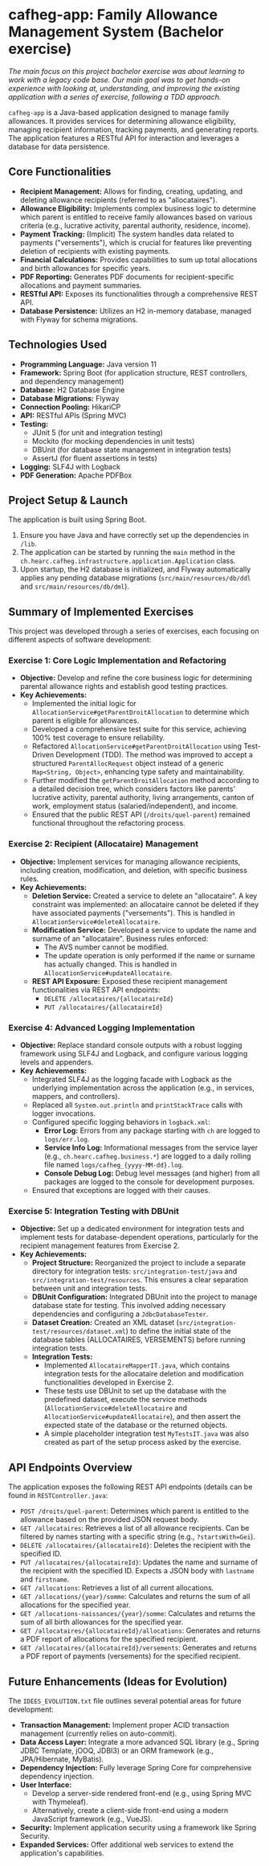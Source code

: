 # cafheg-app: Family Allowance Management System (Bachelor exercise)
_The main focus on this project bachelor exercise was about learning to work with a legacy code base. Our main goal was to get hands-on experience with looking at, understanding, and improving the existing application with a series of exercise, following a TDD approach._

`cafheg-app` is a Java-based application designed to manage family allowances. It provides services for determining allowance eligibility, managing recipient information, tracking payments, and generating reports. The application features a RESTful API for interaction and leverages a database for data persistence.

## Core Functionalities

* **Recipient Management:** Allows for finding, creating, updating, and deleting allowance recipients (referred to as "allocataires").
* **Allowance Eligibility:** Implements complex business logic to determine which parent is entitled to receive family allowances based on various criteria (e.g., lucrative activity, parental authority, residence, income).
* **Payment Tracking:** (Implicit) The system handles data related to payments ("versements"), which is crucial for features like preventing deletion of recipients with existing payments.
* **Financial Calculations:** Provides capabilities to sum up total allocations and birth allowances for specific years.
* **PDF Reporting:** Generates PDF documents for recipient-specific allocations and payment summaries.
* **RESTful API:** Exposes its functionalities through a comprehensive REST API.
* **Database Persistence:** Utilizes an H2 in-memory database, managed with Flyway for schema migrations.

## Technologies Used

* **Programming Language:** Java version 11
* **Framework:** Spring Boot (for application structure, REST controllers, and dependency management)
* **Database:** H2 Database Engine
* **Database Migrations:** Flyway
* **Connection Pooling:** HikariCP
* **API:** RESTful APIs (Spring MVC)
* **Testing:**
    * JUnit 5 (for unit and integration testing)
    * Mockito (for mocking dependencies in unit tests)
    * DBUnit (for database state management in integration tests)
    * AssertJ (for fluent assertions in tests)
* **Logging:** SLF4J with Logback
* **PDF Generation:** Apache PDFBox

## Project Setup & Launch

The application is built using Spring Boot.
1.  Ensure you have Java and have correctly set up the dependencies in `/lib`.
2.  The application can be started by running the `main` method in the `ch.hearc.cafheg.infrastructure.application.Application` class.
3.  Upon startup, the H2 database is initialized, and Flyway automatically applies any pending database migrations (`src/main/resources/db/ddl` and `src/main/resources/db/dml`).

## Summary of Implemented Exercises

This project was developed through a series of exercises, each focusing on different aspects of software development:

### Exercise 1: Core Logic Implementation and Refactoring

* **Objective:** Develop and refine the core business logic for determining parental allowance rights and establish good testing practices.
* **Key Achievements:**
    * Implemented the initial logic for `AllocationService#getParentDroitAllocation` to determine which parent is eligible for allowances.
    * Developed a comprehensive test suite for this service, achieving 100% test coverage to ensure reliability.
    * Refactored `AllocationService#getParentDroitAllocation` using Test-Driven Development (TDD). The method was improved to accept a structured `ParentAllocRequest` object instead of a generic `Map<String, Object>`, enhancing type safety and maintainability.
    * Further modified the `getParentDroitAllocation` method according to a detailed decision tree, which considers factors like parents' lucrative activity, parental authority, living arrangements, canton of work, employment status (salaried/independent), and income.
    * Ensured that the public REST API (`/droits/quel-parent`) remained functional throughout the refactoring process.

### Exercise 2: Recipient (Allocataire) Management

* **Objective:** Implement services for managing allowance recipients, including creation, modification, and deletion, with specific business rules.
* **Key Achievements:**
    * **Deletion Service:** Created a service to delete an "allocataire". A key constraint was implemented: an allocataire cannot be deleted if they have associated payments ("versements").  This is handled in `AllocationService#deleteAllocataire`.
    * **Modification Service:** Developed a service to update the name and surname of an "allocataire".  Business rules enforced:
        * The AVS number cannot be modified.
        * The update operation is only performed if the name or surname has actually changed.  This is handled in `AllocationService#updateAllocataire`.
    * **REST API Exposure:** Exposed these recipient management functionalities via REST API endpoints:
        * `DELETE /allocataires/{allocataireId}`
        * `PUT /allocataires/{allocataireId}`

### Exercise 4: Advanced Logging Implementation

* **Objective:** Replace standard console outputs with a robust logging framework using SLF4J and Logback, and configure various logging levels and appenders.
* **Key Achievements:**
    * Integrated SLF4J as the logging facade with Logback as the underlying implementation across the application (e.g., in services, mappers, and controllers).
    * Replaced all `System.out.println` and `printStackTrace` calls with logger invocations.
    * Configured specific logging behaviors in `logback.xml`:
        * **Error Log:** Errors from any package starting with `ch` are logged to `logs/err.log`.
        * **Service Info Log:** Informational messages from the service layer (e.g., `ch.hearc.cafheg.business.*`) are logged to a daily rolling file named `logs/cafheg_{yyyy-MM-dd}.log`.
        * **Console Debug Log:** Debug level messages (and higher) from all packages are logged to the console for development purposes.
    * Ensured that exceptions are logged with their causes.

### Exercise 5: Integration Testing with DBUnit

* **Objective:** Set up a dedicated environment for integration tests and implement tests for database-dependent operations, particularly for the recipient management features from Exercise 2.
* **Key Achievements:**
    * **Project Structure:** Reorganized the project to include a separate directory for integration tests: `src/integration-test/java` and `src/integration-test/resources`.  This ensures a clear separation between unit and integration tests.
    * **DBUnit Configuration:** Integrated DBUnit into the project to manage database state for testing. This involved adding necessary dependencies and configuring a `JdbcDatabaseTester`.
    * **Dataset Creation:** Created an XML dataset (`src/integration-test/resources/dataset.xml`) to define the initial state of the database tables (ALLOCATAIRES, VERSEMENTS) before running integration tests.
    * **Integration Tests:**
        * Implemented `AllocataireMapperIT.java`, which contains integration tests for the allocataire deletion and modification functionalities developed in Exercise 2.
        * These tests use DBUnit to set up the database with the predefined dataset, execute the service methods (`AllocationService#deleteAllocataire` and `AllocationService#updateAllocataire`), and then assert the expected state of the database or the returned objects.
        * A simple placeholder integration test `MyTestsIT.java` was also created as part of the setup process asked by the exercise.

## API Endpoints Overview

The application exposes the following REST API endpoints (details can be found in `RESTController.java`:

* `POST /droits/quel-parent`: Determines which parent is entitled to the allowance based on the provided JSON request body.
* `GET /allocataires`: Retrieves a list of all allowance recipients. Can be filtered by names starting with a specific string (e.g., `?startsWith=Gei`).
* `DELETE /allocataires/{allocataireId}`: Deletes the recipient with the specified ID.
* `PUT /allocataires/{allocataireId}`: Updates the name and surname of the recipient with the specified ID. Expects a JSON body with `lastname` and `firstname`.
* `GET /allocations`: Retrieves a list of all current allocations.
* `GET /allocations/{year}/somme`: Calculates and returns the sum of all allocations for the specified year.
* `GET /allocations-naissances/{year}/somme`: Calculates and returns the sum of all birth allowances for the specified year.
* `GET /allocataires/{allocataireId}/allocations`: Generates and returns a PDF report of allocations for the specified recipient.
* `GET /allocataires/{allocataireId}/versements`: Generates and returns a PDF report of payments (versements) for the specified recipient.

## Future Enhancements (Ideas for Evolution)

The `IDEES_EVOLUTION.txt` file outlines several potential areas for future development:

* **Transaction Management:** Implement proper ACID transaction management (currently relies on auto-commit).
* **Data Access Layer:** Integrate a more advanced SQL library (e.g., Spring JDBC Template, jOOQ, JDBI3) or an ORM framework (e.g., JPA/Hibernate, MyBatis).
* **Dependency Injection:** Fully leverage Spring Core for comprehensive dependency injection.
* **User Interface:**
    * Develop a server-side rendered front-end (e.g., using Spring MVC with Thymeleaf).
    * Alternatively, create a client-side front-end using a modern JavaScript framework (e.g., VueJS).
* **Security:** Implement application security using a framework like Spring Security.
* **Expanded Services:** Offer additional web services to extend the application's capabilities.